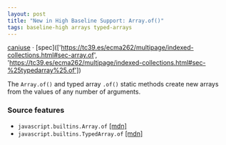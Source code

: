 ```yaml
---
layout: post
title: "New in High Baseline Support: Array.of()"
tags: baseline-high arrays typed-arrays
---
```


[caniuse](https://caniuse.com/?search=array-of) · [spec](['https://tc39.es/ecma262/multipage/indexed-collections.html#sec-array.of', 'https://tc39.es/ecma262/multipage/indexed-collections.html#sec-%25typedarray%25.of'])

The `Array.of()` and typed array `.of()` static methods create new arrays from the values of any number of arguments.

### Source features

- ``javascript.builtins.Array.of`` [[mdn]](https://developer.mozilla.org/en-US/search?q=javascript.builtins.Array.of)
- ``javascript.builtins.TypedArray.of`` [[mdn]](https://developer.mozilla.org/en-US/search?q=javascript.builtins.TypedArray.of)
